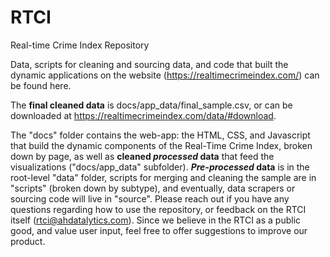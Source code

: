 # RTCI
Real-time Crime Index Repository

Data, scripts for cleaning and sourcing data, and code that built the dynamic applications on the website (https://realtimecrimeindex.com/) can be found here. 

The **final cleaned data** is docs/app_data/final_sample.csv, or can be downloaded at https://realtimecrimeindex.com/data/#download.

The "docs" folder contains the web-app: the HTML, CSS, and Javascript that build the dynamic components of the Real-Time Crime Index, broken down by page, as well as **cleaned _processed_ data** that feed the visualizations ("docs/app_data" subfolder). **_Pre-processed_ data** is in the root-level "data" folder, scripts for merging and cleaning the sample are in "scripts" (broken down by subtype), and eventually, data scrapers or sourcing code will live in "source". Please reach out if you have any questions regarding how to use the repository, or feedback on the RTCI itself (rtci@ahdatalytics.com). Since we believe in the RTCI as a public good, and value user input, feel free to offer suggestions to improve our product.
